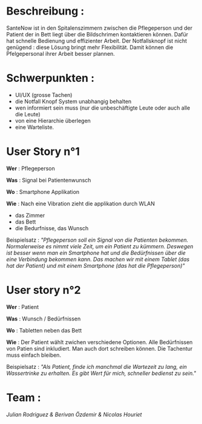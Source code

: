 # Beschreibung :

SanteNow ist in den Spitalenszimmern zwischen die Pflegeperson und der Patient der in Bett liegt über die Bildschrimen kontaktieren können. Dafür hat schnelle Bedienung und effizienter Arbeit. Der Notfallsknopf ist nicht genügend : diese Lösung bringt mehr Flexibilität. Damit können die Pfelgepersonal ihrer Arbeit besser plannen.

# Schwerpunkten :

+ UI/UX (grosse Tachen)
+ die Notfall Knopf System unabhangig behalten
+ wen informiert sein muss (nur die unbeschäftigte Leute oder auch alle die Leute)
+ von eine Hierarchie überlegen
+ eine Warteliste.

# User Story n°1

**Wer** : Pflegeperson 

**Was** : Signal bei Patientenwunsch

**Wo** : Smartphone Applikation

**Wie** : Nach eine Vibration zieht die applikation durch WLAN
- das Zimmer
- das Bett
- die Bedurfnisse, das Wunsch

Beispielsatz : *"Pflegeperson soll ein Signal von die Patienten bekommen. Normalerweise es nimmt viele Zeit, um ein Patient zu kümmern. Deswegen ist besser wenn man ein Smartphone hat und die Bedürfnissen über die eine Verbindung bekommen kann. Das machen wir mit einem Tablet (das hat der Patient) und mit einem Smartphone (das hat die Pflegeperson)"*

# User story n°2

**Wer** : Patient 

**Was** : Wunsch / Bedürfnissen

**Wo** : Tabletten neben das Bett

**Wie** : Der Patient wählt zwichen verschiedene Optionen. Alle Bedürfnissen von Patien sind inkludiert.
Man auch dort schreiben können. Die Tachentur muss einfach bleiben.

Beispielsatz : *"Als Patient, finde ich manchmal die Wartezeit zu lang, ein Wassertrinke zu erhalten. Es gibt Wert für mich, schneller bedienst zu sein."*

# Team :

*Julian Rodriguez & Berivan Özdemir & Nicolas Houriet*

